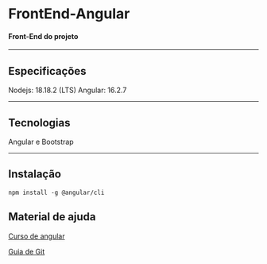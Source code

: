 # FrontEnd-Angular

#### Front-End do projeto

---

## Especificações

Nodejs: 18.18.2 (LTS)
Angular: 16.2.7

---

## Tecnologias

Angular e Bootstrap

---

## Instalação

```shell
npm install -g @angular/cli
```

## Material de ajuda

[Curso de angular](https://www.youtube.com/watch?v=vJt_K1bFUeA&list=PLnDvRpP8Bnex2GQEN0768_AxZg_RaIGmw&ab_channel=MatheusBattisti-HoradeCodar)

[Guia de Git](https://rogerdudler.github.io/git-guide/index.pt_BR.html)
